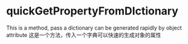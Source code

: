 quickGetPropertyFromDIctionary
==============================

This is a method, pass a dictionary can be generated rapidly by object attribute
这是一个方法，传入一个字典可以快速的生成对象的属性


